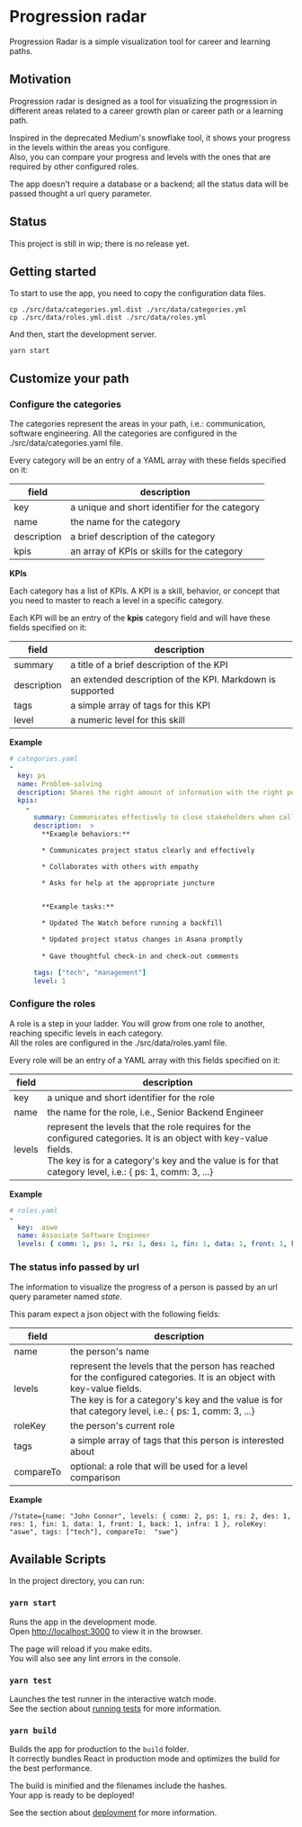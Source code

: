 # Progression radar

Progression Radar is a simple visualization tool for career and learning paths. 

## Motivation

Progression radar is designed as a tool for visualizing the progression in different areas related to a career growth plan or career path or a learning path.

Inspired in the deprecated Medium's snowflake tool, it shows your progress in the levels within the areas you configure.  
Also, you can compare your progress and levels with the ones that are required by other configured roles.

The app doesn't require a database or a backend; all the status data will be passed thought a url query parameter.

## Status

This project is still in wip; there is no release yet.

## Getting started

To start to use the app, you need to copy the configuration data files.

```
cp ./src/data/categories.yml.dist ./src/data/categories.yml
cp ./src/data/roles.yml.dist ./src/data/roles.yml
```

And then, start the development server.

```
yarn start
```

## Customize your path

### Configure the categories

The categories represent the areas in your path, i.e.: communication, software engineering. All the categories are configured in the ./src/data/categories.yaml file.

Every category will be an entry of a YAML array with these fields specified on it:

| field       | description                                       | 
|-------------|---------------------------------------------------|
| key         | a unique and short identifier for the category   |
| name        | the name for the category                         |
| description | a brief description of the category               |
| kpis        | an array of KPIs or skills for the category       |

**KPIs**

Each category has a list of KPIs. A KPI is a skill, behavior, or concept that you need to master to reach a level in a specific category.  

Each KPI will be an entry of the **kpis** category field and will have these fields specified on it:

| field       | description                                               | 
|-------------|-----------------------------------------------------------|
| summary     | a title of a brief description of the KPI                   |
| description | an extended description of the KPI. Markdown is supported |
| tags        | a simple array of tags for this KPI                       |
| level       | a numeric level for this skill                            |

**Example**

```yaml
# categories.yaml
- 
  key: ps
  name: Problem-solving
  description: Shares the right amount of information with the right people, at the right time, and listens effectively
  kpis: 
    - 
      summary: Communicates effectively to close stakeholders when called upon, and incorporates constructive feedback
      description:  >
        **Example behaviors:**

        * Communicates project status clearly and effectively

        * Collaborates with others with empathy

        * Asks for help at the appropriate juncture  


        **Example tasks:** 

        * Updated The Watch before running a backfill

        * Updated project status changes in Asana promptly
        
        * Gave thoughtful check-in and check-out comments

      tags: ["tech", "management"]
      level: 1
```

### Configure the roles

A role is a step in your ladder. You will grow from one role to another, reaching specific levels in each category.  
All the roles are configured in the ./src/data/roles.yaml file.

Every role will be an entry of a YAML array with this fields specified on it:

| field       | description                                                                       | 
|-------------|-----------------------------------------------------------------------------------|
| key         | a unique and short identifier for the role                                       |
| name        | the name for the role, i.e., Senior Backend Engineer                                |
| levels      | represent the levels that the role requires for the configured categories. It is an object with key-value fields. <br>The key is for a category's key and the value is for that category level, i.e.: { ps: 1, comm: 3, ...} |

**Example**

```yaml
# roles.yaml
-
  key:  aswe
  name: Associate Software Engineer
  levels: { comm: 1, ps: 1, rs: 1, des: 1, fin: 1, data: 1, front: 1, back: 1, infra: 1 }
```

### The status info passed by url

The information to visualize the progress of a person is passed by an url query parameter named *state*. 

This param expect a json object with the following fields:

| field       | description                                                 | 
|-------------|-------------------------------------------------------------|
| name        | the person's name                                           |
| levels      | represent the levels that the person has reached for the configured categories. It is an object with key-value fields. <br>The key is for a category's key and the value is for that category level, i.e.: { ps: 1, comm: 3, ...} | 
| roleKey     | the person's current role                                   |
| tags        | a simple array of tags that this person is interested about |
| compareTo   | optional: a role that will be used for a level comparison   |


**Example**

```
/?state={name: "John Connor", levels: { comm: 2, ps: 1, rs: 2, des: 1, res: 1, fin: 1, data: 1, front: 1, back: 1, infra: 1 }, roleKey: "aswe", tags: ["tech"], compareTo:  "swe"}
```

## Available Scripts

In the project directory, you can run:

### `yarn start`

Runs the app in the development mode.<br />
Open [http://localhost:3000](http://localhost:3000) to view it in the browser.

The page will reload if you make edits.<br />
You will also see any lint errors in the console.

### `yarn test`

Launches the test runner in the interactive watch mode.<br />
See the section about [running tests](https://facebook.github.io/create-react-app/docs/running-tests) for more information.

### `yarn build`

Builds the app for production to the `build` folder.<br />
It correctly bundles React in production mode and optimizes the build for the best performance.

The build is minified and the filenames include the hashes.<br />
Your app is ready to be deployed!

See the section about [deployment](https://facebook.github.io/create-react-app/docs/deployment) for more information.

